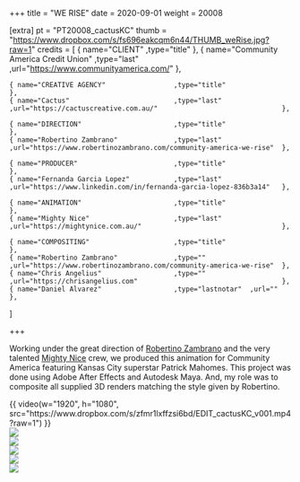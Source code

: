 +++
title = "WE RISE"
date = 2020-09-01
weight = 20008

[extra]
pt = "PT20008_cactusKC"
thumb = "https://www.dropbox.com/s/fs696eakcqm6n44/THUMB_weRise.jpg?raw=1"
credits = [
    { name="CLIENT"                          ,type="title"                                                                          },
    { name="Community America Credit Union"  ,type="last"       ,url="https://www.communityamerica.com/"                            },
                                                                                                                                 
    { name="CREATIVE AGENCY"                 ,type="title"                                                                          },
    { name="Cactus"                          ,type="last"       ,url="https://cactuscreative.com.au/"                               },
                                                                                                                                 
    { name="DIRECTION"                       ,type="title"                                                                          },
    { name="Robertino Zambrano"              ,type="last"       ,url="https://www.robertinozambrano.com/community-america-we-rise"  },
                                                                                                                                 
    { name="PRODUCER"                        ,type="title"                                                                          },
    { name="Fernanda Garcia Lopez"           ,type="last"       ,url="https://www.linkedin.com/in/fernanda-garcia-lopez-836b3a14"   },
                                                                                                                                 
    { name="ANIMATION"                       ,type="title"                                                                          },
    { name="Mighty Nice"                     ,type="last"       ,url="https://mightynice.com.au/"                                   },
                                                                                                                      
    { name="COMPOSITING"                     ,type="title"                                                                          },
    { name="Robertino Zambrano"              ,type=""           ,url="https://www.robertinozambrano.com/community-america-we-rise"  },
    { name="Chris Angelius"                  ,type=""           ,url="https://chrisangelius.com"                                    },
    { name="Daniel Alvarez"                  ,type="lastnotar"  ,url=""                                                             },
]

+++

<div class="page_text">

Working under the great direction of
<a href="https://www.robertinozambrano.com">Robertino Zambrano</a> and the very talented
<a href="https://www.mightynice.com.au">Mighty Nice</a> crew, we produced this animation for Community America featuring
Kansas City superstar Patrick Mahomes. This project was done using Adobe After Effects and Autodesk Maya. And, my role was to composite all supplied 3D
renders matching the style given by Robertino.

</div>

<div class="mwall">
<div class="mwall_items">
<div class="mwall_item">{{ video(w="1920", h="1080", src="https://www.dropbox.com/s/zfmr1lxffzsi6bd/EDIT_cactusKC_v001.mp4?raw=1") }}</div>
<div class="mwall_item"><img src="https://www.dropbox.com/s/ao3uq1urqpzn5mx/FRAME_001.png?raw=1"></div>
<div class="mwall_item"><img src="https://www.dropbox.com/s/agclwd72qrmcx8v/FRAME_002.png?raw=1"></div>
<div class="mwall_item"><img src="https://www.dropbox.com/s/f5n08ynte9612a3/FRAME_003.png?raw=1"></div>
<div class="mwall_item"><img src="https://www.dropbox.com/s/6bol00wa2q96f8j/FRAME_004.png?raw=1"></div>
<div class="mwall_item"><img src="https://www.dropbox.com/s/ricgw3ljg2ypqhk/FRAME_005.png?raw=1"></div>
</div>
</div>


